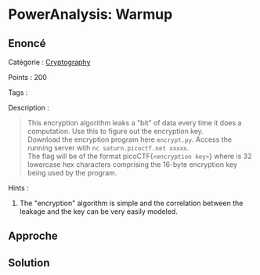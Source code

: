 # PowerAnalysis: Warmup

## Enoncé
Catégorie : [Cryptography](../)

Points : 200

Tags : 

Description :
> This encryption algorithm leaks a "bit" of data every time it does a computation. Use this to figure out the encryption key.  
> Download the encryption program here `encrypt.py`. Access the running server with `nc saturn.picoctf.net xxxxx`.  
> The flag will be of the format picoCTF{`<encryption key>`} where <encryption key> is 32 lowercase hex characters comprising the 16-byte encryption key being used by the program.

Hints :
1. The "encryption" algorithm is simple and the correlation between the leakage and the key can be very easily modeled.


## Approche

## Solution
